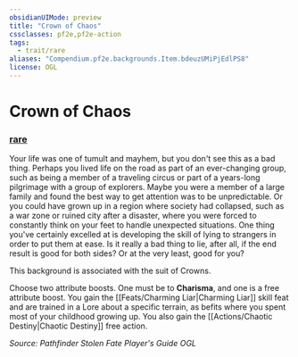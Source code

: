 ```yaml
---
obsidianUIMode: preview
title: "Crown of Chaos"
cssclasses: pf2e,pf2e-action
tags:
  - trait/rare
aliases: "Compendium.pf2e.backgrounds.Item.bdeuzUMiPjEdlPS8"
license: OGL
---
```

# Crown of Chaos

### [rare](rare "Rare Rarity Trait")






Your life was one of tumult and mayhem, but you don't see this as a bad thing. Perhaps you lived life on the road as part of an ever-changing group, such as being a member of a traveling circus or part of a years-long pilgrimage with a group of explorers. Maybe you were a member of a large family and found the best way to get attention was to be unpredictable. Or you could have grown up in a region where society had collapsed, such as a war zone or ruined city after a disaster, where you were forced to constantly think on your feet to handle unexpected situations. One thing you've certainly excelled at is developing the skill of lying to strangers in order to put them at ease. Is it really a bad thing to lie, after all, if the end result is good for both sides? Or at the very least, good for you?

This background is associated with the suit of Crowns.

Choose two attribute boosts. One must be to **Charisma**, and one is a free attribute boost. You gain the [[Feats/Charming Liar|Charming Liar]] skill feat and are trained in a Lore about a specific terrain, as befits where you spent most of your childhood growing up. You also gain the [[Actions/Chaotic Destiny|Chaotic Destiny]] free action.

*Source: Pathfinder Stolen Fate Player's Guide*
*OGL*